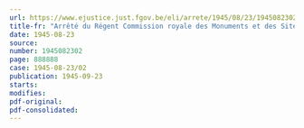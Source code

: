 ```yaml
---
url: https://www.ejustice.just.fgov.be/eli/arrete/1945/08/23/1945082302/justel
title-fr: "Arrêté du Régent Commission royale des Monuments et des Sites. Autorisation de démolir un moulin"
date: 1945-08-23
source:
number: 1945082302
page: 888888
case: 1945-08-23/02
publication: 1945-09-23
starts:
modifies:
pdf-original:
pdf-consolidated:
---
```


